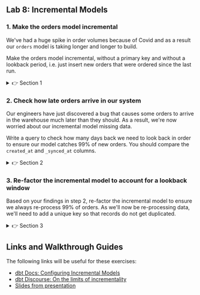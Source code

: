 ## Lab 8: Incremental Models

### 1. Make the orders model incremental

We've had a huge spike in order volumes because of Covid and as a result our `orders` model is taking longer and longer to build.

Make the orders model incremental, without a primary key and without a lookback period, i.e. just insert new orders that were ordered since the last run.

<details>
  <summary>👉 Section 1</summary>

  (1) In our orders model, find the CTE where we select from the orders staging model. In the CTE, add the `is_incremental()` filter:
  ```sql
  {% if is_incremental() %}
  where ordered_at > (select max(ordered_at) from {{ this }})
  {% endif %}
  ```
  (2) At the top of our model, add a configuration that tells dbt that this model should be 'incremental':
  ```
  {{ config(materialized='incremental') }}
  ```
  (3) Run `dbt run -m orders` and inspect the SQL that is being executed. Does it look like it's working correctly? You should see the temp table being created and then an insert. (You might need to run it twice if it's being built as a table for the first time.)

</details>

### 2. Check how late orders arrive in our system

Our engineers have just discovered a bug that causes some orders to arrive in the warehouse much later than they should. As a result, we're now worried about our incremental model missing data.

Write a query to check how many days back we need to look back in order to ensure our model catches 99% of new orders. You should compare the `created_at` and `_synced_at` columns.

<details>
  <summary>👉 Section 2</summary>

  (1) To check this, we need to inspect what the typical difference is between the two columns:
  ```sql
  select
    datediff('day', created_at, _synced_at) as days_lag,
    count(*)
  from raw.ecomm.orders
  group by 1
  ```
  (2) We can see as a result of that query that all orders show up within 3 days.

</details>

### 3. Re-factor the incremental model to account for a lookback window

Based on your findings in step 2, re-factor the incremental model to ensure we always re-process 99% of orders. As we'll now be re-processing data, we'll need to add a unique key so that records do not get duplicated.

<details>
  <summary>👉 Section 3</summary>

  (1) In our orders model, we need to alter our `is_incremental()` section to account for a lookback of three days:
  ```sql
  {% if is_incremental() %}
  where ordered_at > (select dateadd('day',-3,max(ordered_at)) from {{ this }})
  {% endif %}
  ```
  (2) At the top of our model, we also now need to use a `unique_key`:
  ```
  {{ config(materialized='incremental', unique_key='order_id') }}
  ```
  (3) Run `dbt run -m orders` and inspect the SQL that is being executed. Does it look like it's working correctly? You should now see a merge statement instead of an insert.

</details>


## Links and Walkthrough Guides

The following links will be useful for these exercises:

* [dbt Docs: Configuring Incremental Models](https://docs.getdbt.com/docs/building-a-dbt-project/building-models/configuring-incremental-models/)
* [dbt Discourse: On the limits of incrementality](https://discourse.getdbt.com/t/on-the-limits-of-incrementality/303)
* [Slides from presentation](https://docs.google.com/presentation/d/1X2RDZ0V2x7GtMwfB-4uPh0p366vEWABhWYVJoMNn1wo/edit)
